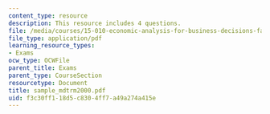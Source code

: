```yaml
---
content_type: resource
description: This resource includes 4 questions.
file: /media/courses/15-010-economic-analysis-for-business-decisions-fall-2004/f3c30ff118d5c8304ff7a49a274a415e_sample_mdtrm2000.pdf
file_type: application/pdf
learning_resource_types:
- Exams
ocw_type: OCWFile
parent_title: Exams
parent_type: CourseSection
resourcetype: Document
title: sample_mdtrm2000.pdf
uid: f3c30ff1-18d5-c830-4ff7-a49a274a415e
---
```

